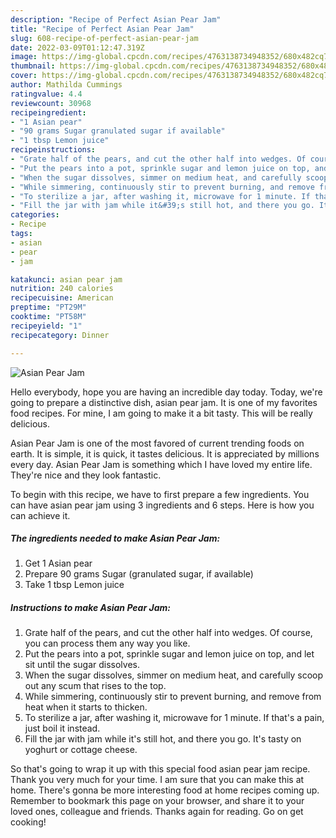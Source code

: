 ```yaml
---
description: "Recipe of Perfect Asian Pear Jam"
title: "Recipe of Perfect Asian Pear Jam"
slug: 608-recipe-of-perfect-asian-pear-jam
date: 2022-03-09T01:12:47.319Z
image: https://img-global.cpcdn.com/recipes/4763138734948352/680x482cq70/asian-pear-jam-recipe-main-photo.jpg
thumbnail: https://img-global.cpcdn.com/recipes/4763138734948352/680x482cq70/asian-pear-jam-recipe-main-photo.jpg
cover: https://img-global.cpcdn.com/recipes/4763138734948352/680x482cq70/asian-pear-jam-recipe-main-photo.jpg
author: Mathilda Cummings
ratingvalue: 4.4
reviewcount: 30968
recipeingredient:
- "1 Asian pear"
- "90 grams Sugar granulated sugar if available"
- "1 tbsp Lemon juice"
recipeinstructions:
- "Grate half of the pears, and cut the other half into wedges. Of course, you can process them any way you like."
- "Put the pears into a pot, sprinkle sugar and lemon juice on top, and let sit until the sugar dissolves."
- "When the sugar dissolves, simmer on medium heat, and carefully scoop out any scum that rises to the top."
- "While simmering, continuously stir to prevent burning, and remove from heat when it starts to thicken."
- "To sterilize a jar, after washing it, microwave for 1 minute. If that&#39;s a pain, just boil it instead."
- "Fill the jar with jam while it&#39;s still hot, and there you go. It&#39;s tasty on yoghurt or cottage cheese."
categories:
- Recipe
tags:
- asian
- pear
- jam

katakunci: asian pear jam 
nutrition: 240 calories
recipecuisine: American
preptime: "PT29M"
cooktime: "PT58M"
recipeyield: "1"
recipecategory: Dinner

---
```



![Asian Pear Jam](https://img-global.cpcdn.com/recipes/4763138734948352/680x482cq70/asian-pear-jam-recipe-main-photo.jpg)

Hello everybody, hope you are having an incredible day today. Today, we're going to prepare a distinctive dish, asian pear jam. It is one of my favorites food recipes. For mine, I am going to make it a bit tasty. This will be really delicious.



Asian Pear Jam is one of the most favored of current trending foods on earth. It is simple, it is quick, it tastes delicious. It is appreciated by millions every day. Asian Pear Jam is something which I have loved my entire life. They're nice and they look fantastic.


To begin with this recipe, we have to first prepare a few ingredients. You can have asian pear jam using 3 ingredients and 6 steps. Here is how you can achieve it.

<!--inarticleads1-->

##### The ingredients needed to make Asian Pear Jam:

1. Get 1 Asian pear
1. Prepare 90 grams Sugar (granulated sugar, if available)
1. Take 1 tbsp Lemon juice




<!--inarticleads2-->

##### Instructions to make Asian Pear Jam:

1. Grate half of the pears, and cut the other half into wedges. Of course, you can process them any way you like.
1. Put the pears into a pot, sprinkle sugar and lemon juice on top, and let sit until the sugar dissolves.
1. When the sugar dissolves, simmer on medium heat, and carefully scoop out any scum that rises to the top.
1. While simmering, continuously stir to prevent burning, and remove from heat when it starts to thicken.
1. To sterilize a jar, after washing it, microwave for 1 minute. If that&#39;s a pain, just boil it instead.
1. Fill the jar with jam while it&#39;s still hot, and there you go. It&#39;s tasty on yoghurt or cottage cheese.




So that's going to wrap it up with this special food asian pear jam recipe. Thank you very much for your time. I am sure that you can make this at home. There's gonna be more interesting food at home recipes coming up. Remember to bookmark this page on your browser, and share it to your loved ones, colleague and friends. Thanks again for reading. Go on get cooking!
